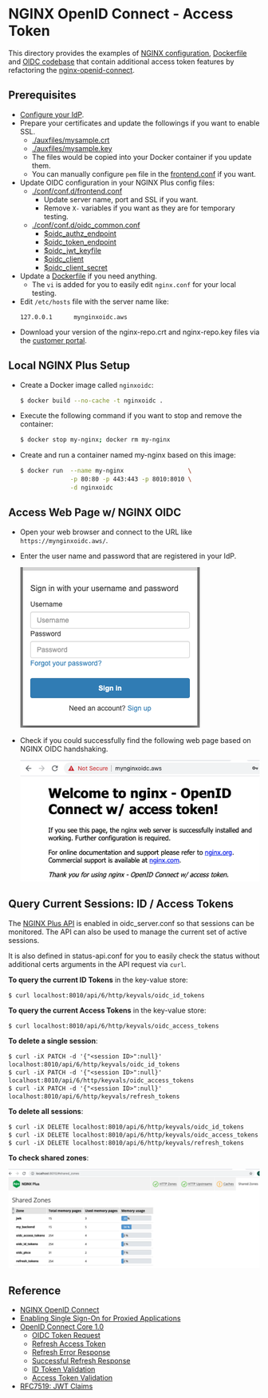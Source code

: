 # NGINX OpenID Connect - Access Token

This directory provides the examples of [NGINX configuration](./conf/conf.d), [Dockerfile](./Dockerfile) and [OIDC codebase](./conf/conf.d/oidc.js) that contain additional access token features by refactoring the [nginx-openid-connect](https://github.com/nginxinc/nginx-openid-connect).

## Prerequisites
- [Configure your IdP](https://github.com/nginxinc/nginx-openid-connect/#configuring-your-idp).
- Prepare your certificates and update the followings if you want to enable SSL.
  - [./auxfiles/mysample.crt](./auxfiles/mysample.crt)
  - [./auxfiles/mysample.key](./auxfiles/mysample.key)
  - The files would be copied into your Docker container if you update them.
  - You can manually configure `pem` file in the [frontend.conf](./conf/conf.d/frontend.conf) if you want.
- Update OIDC configuration in your NGINX Plus config files:
  - [./conf/conf.d/frontend.conf](./conf/conf.d/frontend.conf)
    - Update server name, port and SSL if you want.
    - Remove `X-` variables if you want as they are for temporary testing.
  - [./conf/conf.d/oidc_common.conf](./conf/conf.d/oidc_common.conf)
    - [$oidc_authz_endpoint](./conf/conf.d/oidc_common.conf#L7)
    - [$oidc_token_endpoint](./conf/conf.d/oidc_common.conf#L14)
    - [$oidc_jwt_keyfile](./conf/conf.d/oidc_common.conf#L20)
    - [$oidc_client](./conf/conf.d/oidc_common.conf#L26)
    - [$oidc_client_secret](./conf/conf.d/oidc_common.conf#L36)
- Update a [Dockerfile](./Dockerfile) if you need anything.
  - The `vi` is added for you to easily edit `nginx.conf` for your local testing.
- Edit `/etc/hosts` file with the server name like:
  ```
  127.0.0.1      mynginxoidc.aws
  ```
- Download your version of the nginx-repo.crt and nginx-repo.key files via the [customer portal](https://cs.nginx.com/?_ga=2.268586425.912746048.1620625839-85838359.1596947109).


## Local NGINX Plus Setup

- Create a Docker image called `nginxoidc`:
  ```bash
  $ docker build --no-cache -t nginxoidc .
  ```

- Execute the following command if you want to stop and remove the container:
  ```bash
  $ docker stop my-nginx; docker rm my-nginx
  ```

- Create and run a container named my-nginx based on this image:
  ```bash
  $ docker run  --name my-nginx                  \
                -p 80:80 -p 443:443 -p 8010:8010 \
                -d nginxoidc
  ```


## Access Web Page w/ NGINX OIDC
- Open your web browser and connect to the URL like `https://mynginxoidc.aws/`.
- Enter the user name and password that are registered in your IdP.

  ![](./img/idp_login.png)

- Check if you could successfully find the following web page based on NGINX OIDC handshaking.

  ![](./img/nginx-oidc-access-token-page.png)


## Query Current Sessions: ID / Access Tokens
The [NGINX Plus API](http://nginx.org/en/docs/http/ngx_http_api_module.html) is enabled in oidc_server.conf so that sessions can be monitored. The API can also be used to manage the current set of active sessions.

It is also defined in status-api.conf for you to easily check the status without additional certs arguments in the API request via `curl`.

**To query the current ID Tokens** in the key-value store:
```
$ curl localhost:8010/api/6/http/keyvals/oidc_id_tokens
```

**To query the current Access Tokens** in the key-value store:
```
$ curl localhost:8010/api/6/http/keyvals/oidc_access_tokens
```

**To delete a single session**:
```
$ curl -iX PATCH -d '{"<session ID>":null}' localhost:8010/api/6/http/keyvals/oidc_id_tokens
$ curl -iX PATCH -d '{"<session ID>":null}' localhost:8010/api/6/http/keyvals/oidc_access_tokens
$ curl -iX PATCH -d '{"<session ID>":null}' localhost:8010/api/6/http/keyvals/refresh_tokens
```

**To delete all sessions**:
```
$ curl -iX DELETE localhost:8010/api/6/http/keyvals/oidc_id_tokens
$ curl -iX DELETE localhost:8010/api/6/http/keyvals/oidc_access_tokens
$ curl -iX DELETE localhost:8010/api/6/http/keyvals/refresh_tokens
```

**To check shared zones**:

![](./img/nginx-plus-shared-zones.png)


## Reference
- [NGINX OpenID Connect](https://github.com/shawnhankim/nginx-openid-connect)
- [Enabling Single Sign-On for Proxied Applications](https://docs.nginx.com/nginx/deployment-guides/single-sign-on/)
- [OpenID Connect Core 1.0](https://openid.net/specs/openid-connect-core-1_0.html)
  - [OIDC Token Request](http://openid.net/specs/openid-connect-core-1_0.html#TokenRequest)
  - [Refresh Access Token](https://openid.net/specs/openid-connect-core-1_0.html#RefreshingAccessToken)
  - [Refresh Error Response](https://openid.net/specs/openid-connect-core-1_0.html#RefreshErrorResponse)
  - [Successful Refresh Response](https://openid.net/specs/openid-connect-core-1_0.html#RefreshTokenResponse)
  - [ID Token Validation](https://openid.net/specs/openid-connect-core-1_0.html#IDTokenValidation)
  - [Access Token Validation](https://openid.net/specs/openid-connect-core-1_0.html#CodeFlowTokenValidation)
- [RFC7519: JWT Claims](https://datatracker.ietf.org/doc/html/rfc7519#page-8)

